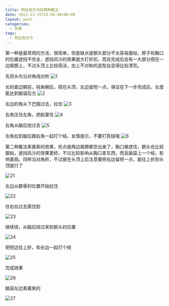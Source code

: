 ```yaml
---
title: 阿拉伯方巾的两种戴法
date: 2011-11-15T23:56:38+00:00
layout: post
categories:
  - 文摘
tags:
  - 阿拉伯方巾
---
```


第一种是最常用的方法，很简单，但是缺点是额头部分不太容易服帖，脖子和胸口的位置遮挡不完全，遮挡风沙的效果就大打折扣，而且完成后会有一大部分搭在一边肩膀上，不过头顶上比较简洁，加上不对称的造型会显得比较漂亮。

先将头巾沿对角线对折
![1](https://res.cloudinary.com/the-backyard-of-stanley/image/upload/v1512745936/2ec1053b5bb5c9ea816495d3d439b6003bf3b3c1_o6a6hy.jpg)

长的直边朝前，钝角朝后，搭在头顶，左边留短一点，保证在下一步完成后，长度能达到脑袋后方
![2](https://res.cloudinary.com/the-backyard-of-stanley/image/upload/v1512746003/19615db5c9ea15cea3797639b7003af33b87b2c1_cyw3fg.jpg)
<!--more-->
左边的角从下巴围过去，拉住
![3](https://res.cloudinary.com/the-backyard-of-stanley/image/upload/v1512746091/41efcfea15ce36d3439315003bf33a87e850b1c1_dhpulr.jpg)

右角压住左角，把脸蒙住
![4](https://res.cloudinary.com/the-backyard-of-stanley/image/upload/v1512746160/faa49f25bc315c60ec56fddf8cb1cb134854779d_ag9pgu.jpg)

右角从脑后绕过去
![5](https://res.cloudinary.com/the-backyard-of-stanley/image/upload/v1512746224/d3b013ce36d3d53921aa99f33b87e950342ab0c1_gf7aim.jpg)

左角拉到脑后跟右角一起打个结，友情提示，不要打死结哦
![6](https://res.cloudinary.com/the-backyard-of-stanley/image/upload/v1512746270/837fba315c6034a887212eb1ca1349540823769d_ezrij8.jpg)

第二种戴法素酱紫的效果，优点是两边肩膀都空出来了，胸口被遮住，额头也比较服帖，遮挡风沙的效果更好。不过比较影响从胸口拿东西，而且脑袋上一个结，影响美观。同样沿对角折，不过披在头顶上后注意要把右边留短一点，能往上折到头顶就行了

![21](https://res.cloudinary.com/the-backyard-of-stanley/image/upload/v1512746323/61910c46f21fbe09ea7f52246a600c338744adb3_kc8ozd.jpg)

左边从颧骨的位置开始拉住

![22](https://res.cloudinary.com/the-backyard-of-stanley/image/upload/v1512746355/2fa0e0cd7b899e512d1fac2443a7d933c9950dc2_m94ylx.jpg)

往右拉过去蒙住脸

![23](https://res.cloudinary.com/the-backyard-of-stanley/image/upload/v1512746409/fc977d899e510fb32c88e1a7d833c895d0430cc2_hd821u.jpg)

继续绕，从脑后绕过来到额头的位置

![24](https://res.cloudinary.com/the-backyard-of-stanley/image/upload/v1512746439/b5997f310a55b319d31e144542a98226cefc17f0_isgc0t.jpg)

把短边往上折，和长边一起打个结

![25](https://res.cloudinary.com/the-backyard-of-stanley/image/upload/v1512746511/61d398510fb30f24660b7a33c995d143ac4b03c2_d5c9yu.jpg)

完成效果

![26](https://res.cloudinary.com/the-backyard-of-stanley/image/upload/v1512746586/3487a5cc7cd98d10b7e99d01203fb80e7bec909f_rj6dad.jpg)

脑袋左边素酱紫的

![27](https://res.cloudinary.com/the-backyard-of-stanley/image/upload/v1512746617/840b09b30f2442a7fc9f6b95d043ad4bd01302c2_ig4fab.jpg)

